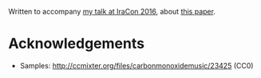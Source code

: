 Written to accompany [my talk at IraCon 2016](https://willthompson.co.uk/euclid/),
about [this paper](http://cgm.cs.mcgill.ca/~godfried/publications/banff.pdf).

# Acknowledgements

* Samples: <http://ccmixter.org/files/carbonmonoxidemusic/23425> (CC0)
